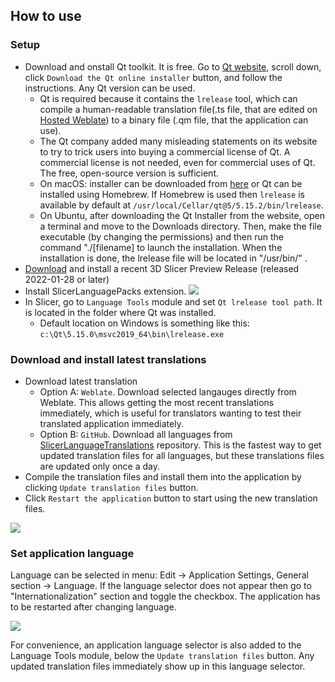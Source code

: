 ## How to use

### Setup

- Download and onstall Qt toolkit. It is free. Go to [Qt website](https://www.qt.io/download-open-source), scroll down, click `Download the Qt online installer` button, and follow the instructions. Any Qt version can be used.
  - Qt is required because it contains the `lrelease` tool, which can compile a human-readable translation file(.ts file, that are edited on [Hosted Weblate](https://hosted.weblate.org/project/3d-slicer)) to a binary file (.qm file, that the application can use).
  - The Qt company added many misleading statements on its website to try to trick users into buying a commercial license of Qt.
  A commercial license is not needed, even for commercial uses of Qt. The free, open-source version is sufficient.
  - On macOS: installer can be downloaded from [here](https://download.qt.io/official_releases/online_installers/qt-unified-mac-x64-online.dmg) or Qt can be installed using Homebrew. If Homebrew is used then `lrelease` is available by default at `/usr/local/Cellar/qt@5/5.15.2/bin/lrelease`.
  - On Ubuntu, after downloading the Qt Installer from the website, open a terminal and move to the Downloads directory. Then, make the file executable (by changing the permissions) and then run the command "./[filename] to launch the installation. When the installation is done, the lrelease file will be located in "/usr/bin/" .
- [Download](https://download.slicer.org) and install a recent 3D Slicer Preview Release (released 2022-01-28 or later)
- Install SlicerLanguagePacks extension.
  ![](Docs/ExtensionInstall.png)
- In Slicer, go to `Language Tools` module and set `Qt lrelease tool path`. It is located in the folder where Qt was installed.
  - Default location on Windows is something like this: `c:\Qt\5.15.0\msvc2019_64\bin\lrelease.exe`

### Download and install latest translations

- Download latest translation
  - Option A: `Weblate`. Download selected langauges directly from Weblate. This allows getting the most recent translations immediately, which is useful for translators wanting to test their translated application immediately.
  - Option B: `GitHub`. Download all languages from [SlicerLanguageTranslations](https://github.com/Slicer/SlicerLanguageTranslations) repository. This is the fastest way to get updated translation files for all languages, but these translations files are updated only once a day.
- Compile the translation files and install them into the application by clicking `Update translation files` button.
- Click `Restart the application` button to start using the new translation files.

![](Docs/LanguageTools.png)

### Set application language

Language can be selected in menu: Edit -> Application Settings, General section -> Language. If the language selector does not appear then go to "Internationalization" section and toggle the checkbox. The application has to be restarted after changing language.

![](Docs/LanguageSelector.png)

For convenience, an application language selector is also added to the Language Tools module, below the `Update translation files` button. Any updated translation files immediately show up in this language selector.

